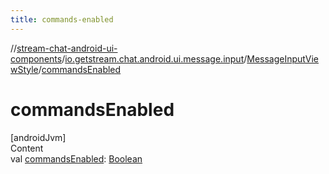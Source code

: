 ```yaml
---
title: commands-enabled
---
```

//[stream-chat-android-ui-components](../../../index.md)/[io.getstream.chat.android.ui.message.input](../index.md)/[MessageInputViewStyle](index.md)/[commandsEnabled](commandsEnabled.md)



# commandsEnabled  
[androidJvm]  
Content  
val [commandsEnabled](commandsEnabled.md): [Boolean](https://kotlinlang.org/api/latest/jvm/stdlib/kotlin/-boolean/index.html)  



